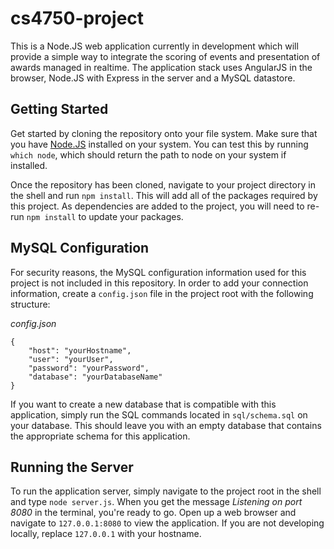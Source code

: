 cs4750-project
==============

This is a Node.JS web application currently in development which will provide a simple way to integrate the scoring of events and presentation of awards managed in realtime. The application stack uses AngularJS in the browser, Node.JS with Express in the server and a MySQL datastore.

Getting Started
--------------

Get started by cloning the repository onto your file system. Make sure that you have [Node.JS](http://nodejs.org/) installed on your system. You can test this by running `which node`, which should return the path to node on your system if installed.

Once the repository has been cloned, navigate to your project directory in the shell and run `npm install`. This will add all of the packages required by this project. As dependencies are added to the project, you will need to re-run `npm install` to update your packages.

MySQL Configuration
-------------

For security reasons, the MySQL configuration information used for this project is not included in this repository. In order to add your connection information, create a `config.json` file in the project root with the following structure:

*config.json*

```
{
	"host": "yourHostname",
	"user": "yourUser",
	"password": "yourPassword",
	"database": "yourDatabaseName"
}
```

If you want to create a new database that is compatible with this application, simply run the SQL commands located in `sql/schema.sql` on your database. This should leave you with an empty database that contains the appropriate schema for this application.

Running the Server
------------

To run the application server, simply navigate to the project root in the shell and type `node server.js`. When you get the message *Listening on port 8080* in the terminal, you're ready to go. Open up a web browser and navigate to `127.0.0.1:8080` to view the application. If you are not developing locally, replace `127.0.0.1` with your hostname.